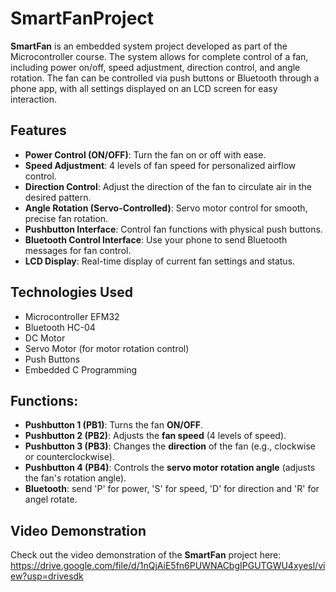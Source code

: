 # SmartFanProject

**SmartFan** is an embedded system project developed as part of the Microcontroller course. The system allows for complete control of a fan, including power on/off, speed adjustment, direction control, and angle rotation. The fan can be controlled via push buttons or Bluetooth through a phone app, with all settings displayed on an LCD screen for easy interaction.

## Features
- **Power Control (ON/OFF)**: Turn the fan on or off with ease.
- **Speed Adjustment**: 4 levels of fan speed for personalized airflow control.
- **Direction Control**: Adjust the direction of the fan to circulate air in the desired pattern.
- **Angle Rotation (Servo-Controlled)**: Servo motor control for smooth, precise fan rotation.
- **Pushbutton Interface**: Control fan functions with physical push buttons.
- **Bluetooth Control Interface**: Use your phone to send Bluetooth messages for fan control.
- **LCD Display**: Real-time display of current fan settings and status.

## Technologies Used
- Microcontroller EFM32
- Bluetooth HC-04
- DC Motor
- Servo Motor (for motor rotation control)
- Push Buttons
- Embedded C Programming

  
## Functions:
- **Pushbutton 1 (PB1)**: Turns the fan **ON/OFF**.
- **Pushbutton 2 (PB2)**: Adjusts the **fan speed** (4 levels of speed).
- **Pushbutton 3 (PB3)**: Changes the **direction** of the fan (e.g., clockwise or counterclockwise).
- **Pushbutton 4 (PB4)**: Controls the **servo motor rotation angle** (adjusts the fan's rotation angle).
- **Bluetooth**: send 'P' for power, 'S' for speed, 'D' for direction and 'R' for angel rotate.


## Video Demonstration
Check out the video demonstration of the **SmartFan** project here:  
https://drive.google.com/file/d/1nQjAiE5fn6PUWNACbgIPGUTGWU4xyesl/view?usp=drivesdk

